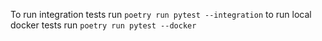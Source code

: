 To run integration tests run `poetry run pytest --integration`
to run local docker tests run `poetry run pytest --docker`